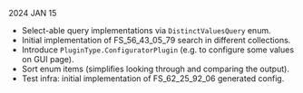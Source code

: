 
2024 JAN 15

*   Select-able query implementations via `DistinctValuesQuery` enum.
*   Initial implementation of FS_56_43_05_79 search in different collections.
*   Introduce `PluginType.ConfiguratorPlugin` (e.g. to configure some values on GUI page).
*   Sort enum items (simplifies looking through and comparing the output).
*   Test infra: initial implementation of FS_62_25_92_06 generated config.
